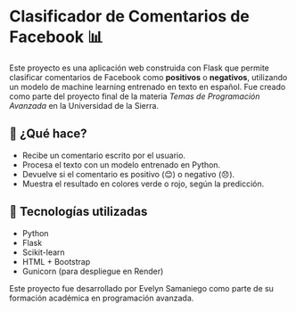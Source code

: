 # Clasificador de Comentarios de Facebook 📊

Este proyecto es una aplicación web construida con Flask que permite clasificar comentarios de Facebook como **positivos** o **negativos**, utilizando un modelo de machine learning entrenado en texto en español.
Fue creado como parte del proyecto final de la materia *Temas de Programación Avanzada* en la Universidad de la Sierra.

## 🚀 ¿Qué hace?

- Recibe un comentario escrito por el usuario.
- Procesa el texto con un modelo entrenado en Python.
- Devuelve si el comentario es positivo (😊) o negativo (😞).
- Muestra el resultado en colores verde o rojo, según la predicción.

## 🧠 Tecnologías utilizadas

- Python 
- Flask
- Scikit-learn
- HTML + Bootstrap
- Gunicorn (para despliegue en Render)

Este proyecto fue desarrollado por Evelyn Samaniego como parte de su formación académica en programación avanzada.
